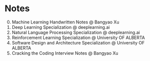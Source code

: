 # Notes
0. Machine Learning Handwritten Notes @ Bangyao Xu
1. Deep Learning Specialization @ deeplearning.ai
2. Natural Language Processing Specialization @ deeplearning.ai
3. Reinforcement Learning Specialization @ University OF ALBERTA
4. Software Design and Architecture Specialization @ University OF ALBERTA
5. Cracking the Coding Interview Notes @ Bangyao Xu
